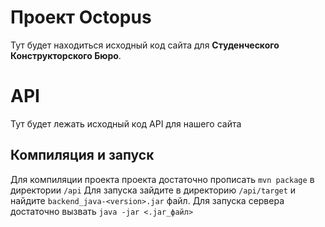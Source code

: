 
# Проект Octopus

Тут будет находиться исходный код сайта для **Студенческого Конструкторского Бюро**.

# API

Тут будет лежать исходный код API для нашего сайта

## Компиляция и запуск

Для компиляции проекта проекта достаточно прописать `mvn package` в директории `/api`
Для запуска зайдите в директорию `/api/target` и найдите `backend_java-<version>.jar` файл. Для запуска сервера достаточно вызвать `java -jar <.jar_файл>` 

